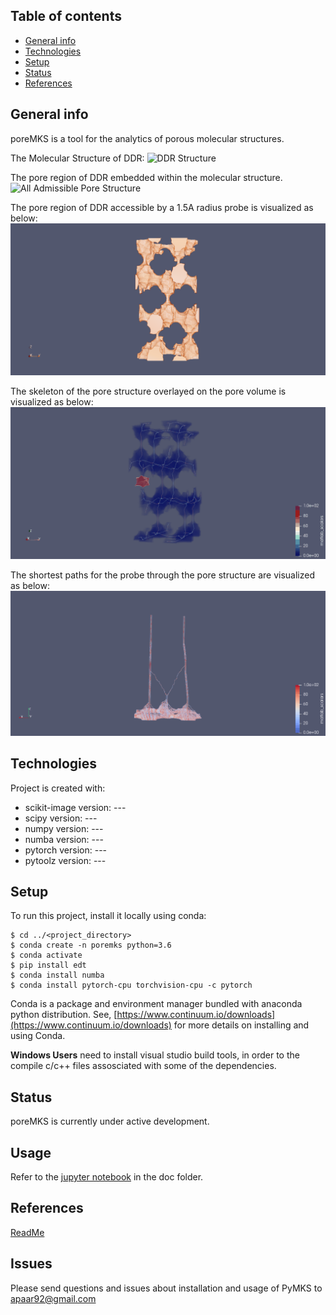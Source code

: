 ## Table of contents
* [General info](#general-info)
* [Technologies](#technologies)
* [Setup](#setup)
* [Status](#status)
* [References](#references)

## General info
poreMKS is a tool for the analytics of porous molecular structures.

The Molecular Structure of DDR: ![DDR Structure](./images/DDR_structure.gif)

The pore region of DDR embedded within the molecular structure. ![All Admissible Pore Structure](./images/DDR_pore_all.gif)

The pore region of DDR accessible by a 1.5A radius probe is visualized as below: ![Accessible Structure](./images/DDR_pore_cleaned.gif)

The skeleton of the pore structure overlayed on the pore volume is visualized as below: ![Accessible Path Structure](./images/DDR_skeleton_pore.gif)

The shortest paths for the probe through the pore structure are visualized as below: ![shortest paths](./images/DDR_graph.gif)

## Technologies
Project is created with:
* scikit-image version: ---
* scipy version: ---
* numpy version: ---
* numba version: ---
* pytorch version: ---
* pytoolz version: ---

## Setup
To run this project, install it locally using conda:

```
$ cd ../<project_directory>
$ conda create -n poremks python=3.6
$ conda activate
$ pip install edt
$ conda install numba
$ conda install pytorch-cpu torchvision-cpu -c pytorch
```
Conda is a package and environment manager bundled with anaconda python distribution.
See, [https://www.continuum.io/downloads](https://www.continuum.io/downloads) for more details on installing and using Conda.  

**Windows Users** need to install visual studio build tools, in order to the compile c/c++ files assosciated with some of the dependencies.

## Status
poreMKS is currently under active development.

## Usage
Refer to the [jupyter notebook](./scripts/tutorial_poreMKS.ipynb) in the doc folder.


## References
[ReadMe](https://bulldogjob.com/news/449-how-to-write-a-good-readme-for-your-github-project)
## Issues

Please send questions and issues about installation and usage of PyMKS to [apaar92@gmail.com](mailto:apaar92@gmail.com)
